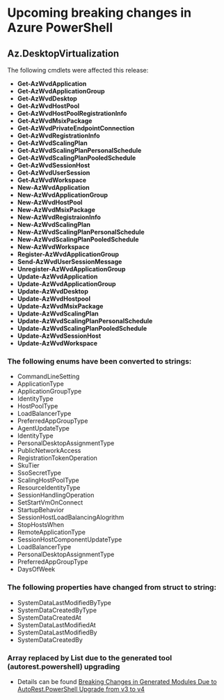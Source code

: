 # Upcoming breaking changes in Azure PowerShell

## Az.DesktopVirtualization

The following cmdlets were affected this release:
- **Get-AzWvdApplication**
- **Get-AzWvdApplicationGroup**
- **Get-AzWvdDesktop**
- **Get-AzWvdHostPool**
- **Get-AzWvdHostPoolRegistrationInfo**
- **Get-AzWvdMsixPackage**
- **Get-AzWvdPrivateEndpointConnection**
- **Get-AzWvdRegistrationInfo**
- **Get-AzWvdScalingPlan**
- **Get-AzWvdScalingPlanPersonalSchedule**
- **Get-AzWvdScalingPlanPooledSchedule**
- **Get-AzWvdSessionHost**
- **Get-AzWvdUserSession**
- **Get-AzWvdWorkspace**
- **New-AzWvdApplication**
- **New-AzWvdApplicationGroup**
- **New-AzWvdHostPool**
- **New-AzWvdMsixPackage**
- **New-AzWvdRegistraionInfo**
- **New-AzWvdScalingPlan**
- **New-AzWvdScalingPlanPersonalSchedule**
- **New-AzWvdScalingPlanPooledSchedule**
- **New-AzWvdWorkspace**
- **Register-AzWvdApplicationGroup**
- **Send-AzWvdUserSessionMessage**
- **Unregister-AzWvdApplicationGroup**
- **Update-AzWvdApplication**
- **Update-AzWvdApplicationGroup**
- **Update-AzWvdDesktop**
- **Update-AzWvdHostpool**
- **Update-AzWvdMsixPackage**
- **Update-AzWvdScalingPlan**
- **Update-AzWvdScalingPlanPersonalSchedule**
- **Update-AzWvdScalingPlanPooledSchedule**
- **Update-AzWvdSessionHost**
- **Update-AzWvdWorkspace**
### The following enums have been converted to strings:
- CommandLineSetting
- ApplicationType
- ApplicationGroupType
- IdentityType
- HostPoolType
- LoadBalancerType
- PreferredAppGroupType
- AgentUpdateType
- IdentityType
- PersonalDesktopAssignmentType
- PublicNetworkAccess
- RegistrationTokenOperation
- SkuTier
- SsoSecretType
- ScalingHostPoolType
- ResourceIdentityType
- SessionHandlingOperation
- SetStartVmOnConnect
- StartupBehavior
- SessionHostLoadBalancingAlogrithm
- StopHostsWhen
- RemoteApplicationType
- SessionHostComponentUpdateType
- LoadBalancerType
- PersonalDesktopAssignmentType
- PreferredAppGroupType
- DaysOfWeek
### The following properties have changed from struct to string:
- SystemDataLastModifiedByType
- SystemDataCreatedByType
- SystemDataCreatedAt
- SystemDataLastModifiedAt
- SystemDataLastModifiedBy
- SystemDataCreatedBy
### Array replaced by List due to the generated tool (autorest.powershell) upgrading
- Details can be found [Breaking Changes in Generated Modules Due to AutoRest.PowerShell Upgrade from v3 to v4](https://github.com/Azure/azure-powershell/blob/main/documentation/breaking-changes/breaking-changes-in-generated-modules-due-to-codegen-tool-upgrade-from-v3-to-v4.md#list-replaces-array-in-generated-c-classes)
